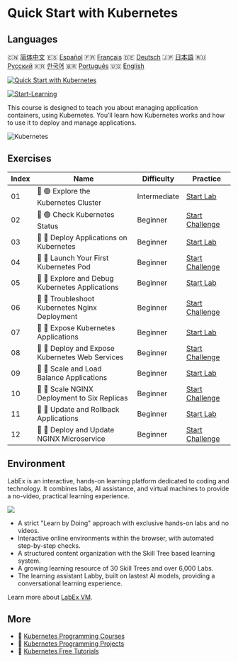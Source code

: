 # Quick Start with Kubernetes

## Languages

🇨🇳 [简体中文](README_zh.md) 🇪🇸 [Español](README_es.md) 🇫🇷 [Français](README_fr.md) 🇩🇪 [Deutsch](README_de.md) 🇯🇵 [日本語](README_ja.md) 🇷🇺 [Русский](README_ru.md) 🇰🇷 [한국어](README_ko.md) 🇧🇷 [Português](README_pt.md) 🇺🇸 [English](README.md) 

[![Quick Start with Kubernetes](https://cover-creator.labex.io/quick-start-with-kubernetes.png)](https://labex.io/courses/quick-start-with-kubernetes)

[![Start-Learning](https://img.shields.io/badge/Start-Learning-whitesmoke?style=for-the-badge)](https://labex.io/courses/quick-start-with-kubernetes)

This course is designed to teach you about managing application containers, using Kubernetes. You’ll learn how Kubernetes works and how to use it to deploy and manage applications. 

![Kubernetes](https://img.shields.io/badge/Kubernetes-whitesmoke?style=for-the-badge&logo=kubernetes)


## Exercises

|   Index | Name                                            | Difficulty   | Practice                                                                                                                        |
|---------|-------------------------------------------------|--------------|---------------------------------------------------------------------------------------------------------------------------------|
|      01 | 📖 🟢 Explore the Kubernetes Cluster            | Intermediate | <a target='_blank' href='https://labex.io/tutorials/kubernetes-explore-the-kubernetes-cluster-434519'>Start Lab</a>             |
|      02 | 🎯 🟢 Check Kubernetes Status                   | Beginner     | <a target='_blank' href='https://labex.io/labs/kubernetes-check-kubernetes-status-434775'>Start Challenge</a>                   |
|      03 | 📖 🔵 Deploy Applications on Kubernetes         | Beginner     | <a target='_blank' href='https://labex.io/tutorials/kubernetes-deploy-applications-on-kubernetes-434644'>Start Lab</a>          |
|      04 | 🎯 🔵 Launch Your First Kubernetes Pod          | Beginner     | <a target='_blank' href='https://labex.io/tutorials/kubernetes-launch-your-first-kubernetes-pod-434769'>Start Challenge</a>     |
|      05 | 📖 🔵 Explore and Debug Kubernetes Applications | Beginner     | <a target='_blank' href='https://labex.io/tutorials/kubernetes-explore-and-debug-kubernetes-applications-434645'>Start Lab</a>  |
|      06 | 🎯 🔵 Troubleshoot Kubernetes Nginx Deployment  | Beginner     | <a target='_blank' href='https://labex.io/labs/kubernetes-troubleshoot-kubernetes-nginx-deployment-434782'>Start Challenge</a>  |
|      07 | 📖 🔵 Expose Kubernetes Applications            | Beginner     | <a target='_blank' href='https://labex.io/tutorials/kubernetes-expose-kubernetes-applications-434647'>Start Lab</a>             |
|      08 | 🎯 🔵 Deploy and Expose Kubernetes Web Services | Beginner     | <a target='_blank' href='https://labex.io/labs/kubernetes-deploy-and-expose-kubernetes-web-services-434804'>Start Challenge</a> |
|      09 | 📖 🔵 Scale and Load Balance Applications       | Beginner     | <a target='_blank' href='https://labex.io/tutorials/kubernetes-scale-and-load-balance-applications-434648'>Start Lab</a>        |
|      10 | 🎯 🔵 Scale NGINX Deployment to Six Replicas    | Beginner     | <a target='_blank' href='https://labex.io/labs/kubernetes-scale-nginx-deployment-to-six-replicas-434818'>Start Challenge</a>    |
|      11 | 📖 🔵 Update and Rollback Applications          | Beginner     | <a target='_blank' href='https://labex.io/tutorials/kubernetes-update-and-rollback-applications-434649'>Start Lab</a>           |
|      12 | 🎯 🔵 Deploy and Update NGINX Microservice      | Beginner     | <a target='_blank' href='https://labex.io/tutorials/kubernetes-deploy-and-update-nginx-microservice-434821'>Start Challenge</a> |

## Environment

LabEx is an interactive, hands-on learning platform dedicated to coding and technology. It combines labs, AI assistance, and virtual machines to provide a no-video, practical learning experience.

![](https://tutorial-screenshot.getvm.io/images/vm-1725247253.png)

- A strict "Learn by Doing" approach with exclusive hands-on labs and no videos.
- Interactive online environments within the browser, with automated step-by-step checks.
- A structured content organization with the Skill Tree based learning system.
- A growing learning resource of 30 Skill Trees and over 6,000 Labs.
- The learning assistant Labby, built on lastest AI models, providing a conversational learning experience.

Learn more about [LabEx VM](https://support.labex.io/using-labex/virtual-machine).

## More

- 🔗 [Kubernetes Programming Courses](https://github.com/labex-labs/awesome-programming-courses)
- 🔗 [Kubernetes Programming Projects](https://github.com/labex-labs/awesome-programming-projects)
- 🔗 [Kubernetes Free Tutorials](https://github.com/labex-labs/kubernetes-free-tutorials)

